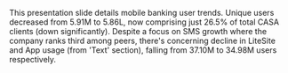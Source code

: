This presentation slide details mobile banking user trends. Unique users decreased from 5.91M to 5.86L, now comprising just 26.5% of total CASA clients (down significantly). Despite a focus on SMS growth where the company ranks third among peers, there's concerning decline in LiteSite and App usage (from 'Text' section), falling from 37.10M to 34.98M users respectively.
